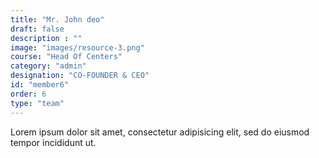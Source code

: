 ```yaml
---
title: "Mr. John deo"
draft: false
description : ""
image: "images/resource-3.png"
course: "Head Of Centers"
category: "admin"
designation: "CO-FOUNDER & CEO"
id: "member6"
order: 6
type: "team"
---
```


Lorem ipsum dolor sit amet, consectetur adipisicing elit, sed do eiusmod tempor incididunt ut.
